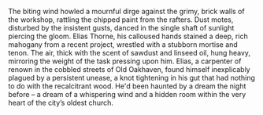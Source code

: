 The biting wind howled a mournful dirge against the grimy, brick walls of the workshop, rattling the chipped paint from the rafters.  Dust motes, disturbed by the insistent gusts, danced in the single shaft of sunlight piercing the gloom.  Elias Thorne, his calloused hands stained a deep, rich mahogany from a recent project, wrestled with a stubborn mortise and tenon.  The air, thick with the scent of sawdust and linseed oil, hung heavy, mirroring the weight of the task pressing upon him.  Elias, a carpenter of renown in the cobbled streets of Old Oakhaven, found himself inexplicably plagued by a persistent unease, a knot tightening in his gut that had nothing to do with the recalcitrant wood.  He'd been haunted by a dream the night before – a dream of a whispering wind and a hidden room within the very heart of the city’s oldest church.
